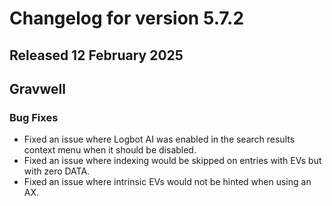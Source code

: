 # Changelog for version 5.7.2

## Released 12 February 2025

## Gravwell

### Bug Fixes

* Fixed an issue where Logbot AI was enabled in the search results context menu when it should be disabled.
* Fixed an issue where indexing would be skipped on entries with EVs but with zero DATA.
* Fixed an issue where intrinsic EVs would not be hinted when using an AX. 
